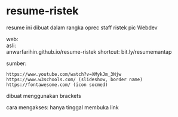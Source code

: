 # resume-ristek
resume ini dibuat dalam rangka oprec staff ristek pic Webdev

web:    
    asli:   
        anwarfarihin.github.io/resume-ristek
    shortcut:
        bit.ly/resumemantap
    
sumber: 

    https://www.youtube.com/watch?v=XMykJm_3Njw
    https://www.w3schools.com/ (slideshow, border name)
    https://fontawesome.com/ (icon socmed)
    
dibuat menggunakan brackets

cara mengakses: hanya tinggal membuka link
    